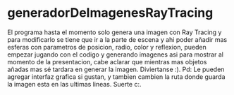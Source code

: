 # generadorDeImagenesRayTracing
El programa hasta el momento solo genera una imagen con Ray Tracing y para modificarlo se tiene que ir a la parte
de escena y ahi poder añadir mas esferas con parametros de posicion, radio, color y reflexion, pueden empezar jugando
con el codigo y generando imagenes asi para mostrar al momento de la presentacion, cabe aclarar que mientras mas objetos
añadas mas sé tardara en generar la imagen. Diviertanse :). Pd: Le pueden agregar interfaz grafica si gustan, y tambien cambien
la ruta donde guarda la imagen esta en las ultimas lineas. Suerte c:.
